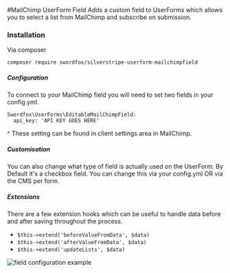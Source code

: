 #MailChimp UserForm Field
Adds a custom field to UserForms which allows you to select a
list from MailChimp and subscribe on submission.

### Installation
Via composer
```
composer require swordfox/silverstripe-userform-mailchimpfield
```
##### Configuration
To connect to your MailChimp field you will need to set two fields in your config.yml.
```
Swordfox\UserForms\EditableMailChimpField:
  api_key: 'API KEY GOES HERE'
```
^ These setting can be found in client settings area in MailChimp.

##### Customisation
You can also change what type of field is actually used on the UserForm.
By Default it's a checkbox field. You can change this via your config.yml OR via the CMS per form.

##### Extensions
There are a few extension hooks which can be useful to handle data before and after saving throughout the process.
+ `$this->extend('beforeValueFromData', $data)`
+ `$this->extend('afterValueFromData', $data)`
+ `$this->extend('updateLists', $data)`

![field configuration example](https://i.ibb.co/mXXykfj/Editable-Mail-Chimp-Field.png)
